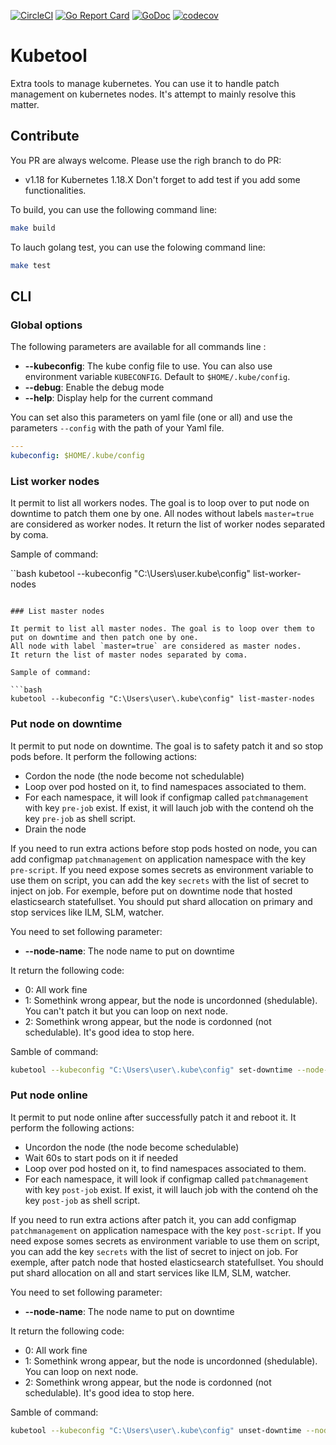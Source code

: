 [![CircleCI](https://circleci.com/gh/disaster37/kubetool/tree/v1.18.svg?style=svg)](https://circleci.com/gh/disaster37/kubetool/tree/v.1.18)
[![Go Report Card](https://goreportcard.com/badge/github.com/disaster37/kubetool)](https://goreportcard.com/report/github.com/disaster37/kubetool)
[![GoDoc](https://godoc.org/github.com/disaster37/kubetool?status.svg)](http://godoc.org/github.com/disaster37/kubetool)
[![codecov](https://codecov.io/gh/disaster37/kubetool/branch/v1.18/graph/badge.svg)](https://codecov.io/gh/disaster37/kubetool/branch/v1.18)

# Kubetool

Extra tools to manage kubernetes.
You can use it to handle patch management on kubernetes nodes. It's attempt to mainly resolve this matter.

## Contribute

You PR are always welcome. Please use the righ branch to do PR:
 - v1.18 for Kubernetes 1.18.X
Don't forget to add test if you add some functionalities.

To build, you can use the following command line:

```sh
make build
```

To lauch golang test, you can use the folowing command line:

```sh
make test
```

## CLI

### Global options

The following parameters are available for all commands line :
- **--kubeconfig**: The kube config file to use. You can also use environment variable `KUBECONFIG`. Default to `$HOME/.kube/config`.
- **--debug**: Enable the debug mode
- **--help**: Display help for the current command

You can set also this parameters on yaml file (one or all) and use the parameters `--config` with the path of your Yaml file.

```yaml
---
kubeconfig: $HOME/.kube/config
```

### List worker nodes

It permit to list all workers nodes. The goal is to loop over to put node on downtime to patch them one by one.
All nodes without labels `master=true` are considered as worker nodes.
It return the list of worker nodes separated by coma.

Sample of command:

``bash
kubetool --kubeconfig "C:\Users\user\.kube\config" list-worker-nodes
```

### List master nodes

It permit to list all master nodes. The goal is to loop over them to put on downtime and then patch one by one.
All node with label `master=true` are considered as master nodes.
It return the list of master nodes separated by coma.

Sample of command:

```bash
kubetool --kubeconfig "C:\Users\user\.kube\config" list-master-nodes
```

### Put node on downtime

It permit to put node on downtime. The goal is to safety patch it and so stop pods before.
It perform the following actions:

- Cordon the node (the node become not schedulable)
- Loop over pod hosted on it, to find namespaces associated to them.
- For each namespace, it will look if configmap called `patchmanagement` with key `pre-job` exist.
  If exist, it will lauch job with the contend oh the key `pre-job` as shell script.
- Drain the node

If you need to run extra actions before stop pods hosted on node, you can add configmap `patchmanagement` on application namespace with the key `pre-script`. If you need expose somes secrets as environment variable to use them on script, you can add the key `secrets` with the list of secret to inject on job.
For exemple, before put on downtime node that hosted elasticsearch statefullset. You should put shard allocation on primary and stop services like ILM, SLM, watcher.

You need to set following parameter:

- **--node-name**: The node name to put on downtime

It return the following code:

- 0: All work fine
- 1: Somethink wrong appear, but the node is uncordonned (shedulable). You can't patch it but you can loop on next node.
- 2: Somethink wrong appear, but the node is cordonned (not schedulable). It's good idea to stop here.

Samble of command:

```bash
kubetool --kubeconfig "C:\Users\user\.kube\config" set-downtime --node-name node-01
```

### Put node online
It permit to put node online after successfully patch it and reboot it.
It perform the following actions:

- Uncordon the node (the node become schedulable)
- Wait 60s to start pods on it if needed
- Loop over pod hosted on it, to find namespaces associated to them.
- For each namespace, it will look if configmap called `patchmanagement` with key `post-job` exist.
  If exist, it will lauch job with the contend oh the key `post-job` as shell script.

If you need to run extra actions after patch it, you can add configmap `patchmanagement` on application namespace with the key `post-script`. If you need expose somes secrets as environment variable to use them on script, you can add the key `secrets` with the list of secret to inject on job.
For exemple, after patch node that hosted elasticsearch statefullset. You should put shard allocation on all and start services like ILM, SLM, watcher.

You need to set following parameter:

- **--node-name**: The node name to put on downtime

It return the following code:

- 0: All work fine
- 1: Somethink wrong appear, but the node is uncordonned (shedulable). You can loop on next node.
- 2: Somethink wrong appear, but the node is cordonned (not schedulable). It's good idea to stop here.

Samble of command:

```bash
kubetool --kubeconfig "C:\Users\user\.kube\config" unset-downtime --node-name node-01
```
